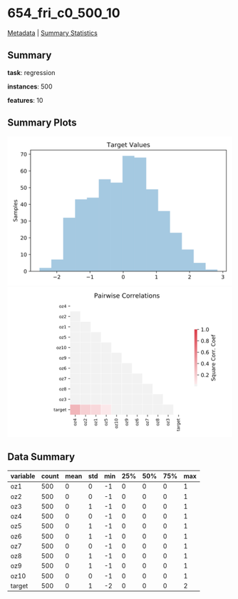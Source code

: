 # 654_fri_c0_500_10

[Metadata](metadata.yaml) | [Summary Statistics](summary_stats.csv)

## Summary

**task**: regression

**instances**: 500

**features**: 10

## Summary Plots

![Labels](label.svg)
![Corr](corr.svg)

## Data Summary

|	variable	|	count	|	mean	|	std	|	min	|	25%	|	50%	|	75%	|	max|
| --- | --- | --- | --- | --- | --- | --- | --- | --- |
|	oz1	|	500	|	0	|	0	|	-1	|	0	|	0	|	0	|	1
|	oz2	|	500	|	0	|	0	|	-1	|	0	|	0	|	0	|	1
|	oz3	|	500	|	0	|	1	|	-1	|	0	|	0	|	0	|	1
|	oz4	|	500	|	0	|	0	|	-1	|	0	|	0	|	0	|	1
|	oz5	|	500	|	0	|	1	|	-1	|	0	|	0	|	0	|	1
|	oz6	|	500	|	0	|	1	|	-1	|	0	|	0	|	0	|	1
|	oz7	|	500	|	0	|	0	|	-1	|	0	|	0	|	0	|	1
|	oz8	|	500	|	0	|	1	|	-1	|	0	|	0	|	0	|	1
|	oz9	|	500	|	0	|	1	|	-1	|	0	|	0	|	0	|	1
|	oz10	|	500	|	0	|	0	|	-1	|	0	|	0	|	0	|	1
|	target	|	500	|	0	|	1	|	-2	|	0	|	0	|	0	|	2
